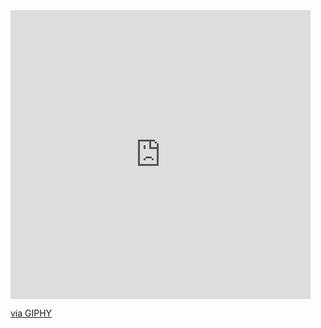 <!-- <img src="https://www.codewars.com/users/langnostic/badges/large" />   -->

<iframe src="https://giphy.com/embed/ToMjGpEgG0TD1cFleaQ" width="480" height="462" frameBorder="0" class="giphy-embed" allowFullScreen></iframe><p><a href="https://giphy.com/gifs/firstandmonday-i-dont-know-what-im-doing-tech-support-digs-ToMjGpEgG0TD1cFleaQ">via GIPHY</a></p>

